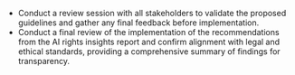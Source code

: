 - Conduct a review session with all stakeholders to validate the proposed guidelines and gather any final feedback before implementation.
- Conduct a final review of the implementation of the recommendations from the AI rights insights report and confirm alignment with legal and ethical standards, providing a comprehensive summary of findings for transparency.